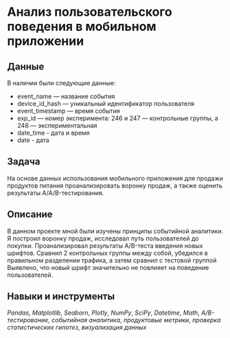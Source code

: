 # Анализ пользовательского поведения в мобильном приложении


## Данные

В наличии были следующие данные:
*    event_name — название события
*    device_id_hash — уникальный идентификатор пользователя
*    event_timestamp — время события
*    exp_id — номер эксперимента: 246 и 247 — контрольные группы, а 248 — экспериментальная
*    date_time - дата и время
*    date - дата

## Задача

На основе данных использования мобильного приложения для продажи продуктов питания проанализировать воронку продаж, а также оценить результаты A/A/B-тестирования. 

## Описание

В данном проекте мной были изучены принципы событийной аналитики. Я построил воронку продаж, исследовал путь пользователей до покупки. Проанализировал результаты A/B-теста введения новых шрифтов. Сравнил 2 контрольных группы между собой, убедился в правильном разделении трафика, а затем сравнил с тестовой группой Выявлено, что новый шрифт значительно не повлияет на поведение пользователей.

## Навыки и инструменты
*Pandas*, *Matplotlib*, *Seaborn*, *Plotly*, *NumPy*, *SciPy*, *Datetime*, *Math*, *A/B-тестирование*, *событийная аналитика*, *продуктовые метрики*, *проверка статистических гипотез*, *визуализация данных*
